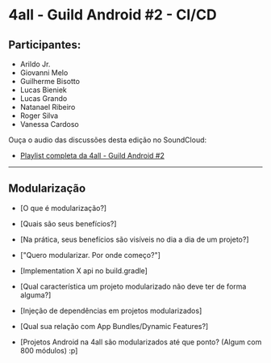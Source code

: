 # 4all - Guild Android #2 - CI/CD

## Participantes:

* Arildo Jr.
* Giovanni Melo
* Guilherme Bisotto
* Lucas Bieniek
* Lucas Grando
* Natanael Ribeiro
* Roger Silva
* Vanessa Cardoso

Ouça o audio das discussões desta edição no SoundCloud:

* [Playlist completa da 4all - Guild Android #2](https://soundcloud.com/roger-silva-941993496/sets/4all-guild-android-2)

---

## Modularização


* [O que é modularização?]

* [Quais são seus benefícios?]

* [Na prática, seus benefícios são visíveis no dia a dia de um projeto?]

* ["Quero modularizar. Por onde começo?"]

* [Implementation X api no build.gradle]

* [Qual característica um projeto modularizado não deve ter de forma alguma?]

* [Injeção de dependências em projetos modularizados]

* [Qual sua relação com App Bundles/Dynamic Features?]

* [Projetos Android na 4all são modularizados até que ponto? (Algum com 800 módulos) :p]